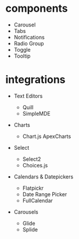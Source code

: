 # components

- Carousel
- Tabs
- Notifications
- Radio Group
- Toggle
- Tooltip

# integrations

- Text Editors

  - Quill
  - SimpleMDE

- Charts
  - Chart.js
    ApexCharts
- Select
  - Select2
  - Choices.js
- Calendars & Datepickers
  - Flatpickr
  - Date Range Picker
  - FullCalendar
- Carousels
  - Glide
  - Splide
